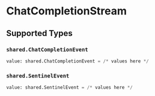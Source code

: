 # ChatCompletionStream


## Supported Types

### `shared.ChatCompletionEvent`

```python
value: shared.ChatCompletionEvent = /* values here */
```

### `shared.SentinelEvent`

```python
value: shared.SentinelEvent = /* values here */
```

